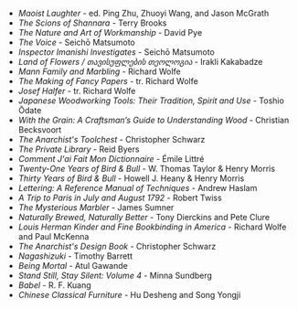 * _Maoist Laughter_ - ed. Ping Zhu, Zhuoyi Wang, and Jason McGrath
* _The Scions of Shannara_ - Terry Brooks
* _The Nature and Art of Workmanship_ - David Pye
* _The Voice_ - Seichō Matsumoto
* _Inspector Imanishi Investigates_ - Seichō Matsumoto
* _Land of Flowers / თავისუფლების თეოლოგია_ - Irakli Kakabadze
* _Mann Family and Marbling_ - Richard Wolfe
* _The Making of Fancy Papers_ - tr. Richard Wolfe
* _Josef Halfer_ - tr. Richard Wolfe
* _Japanese Woodworking Tools: Their Tradition, Spirit and Use_ - Toshio Ōdate
* _With the Grain: A Craftsman’s Guide to Understanding Wood_ - Christian Becksvoort
* _The Anarchist's Toolchest_ - Christopher Schwarz
* _The Private Library_ - Reid Byers
* _Comment J'ai Fait Mon Dictionnaire_ - Émile Littré
* _Twenty-One Years of Bird & Bull_ - W. Thomas Taylor & Henry Morris
* _Thirty Years of Bird & Bull_ - Howell J. Heany & Henry Morris
* _Lettering: A Reference Manual of Techniques_ - Andrew Haslam
* _A Trip to Paris in July and August 1792_ - Robert Twiss
* _The Mysterious Marbler_ - James Sumner
* _Naturally Brewed, Naturally Better_ - Tony Dierckins and Pete Clure
* _Louis Herman Kinder and Fine Bookbinding in America_ - Richard Wolfe and Paul McKenna
* _The Anarchist's Design Book_ - Christopher Schwarz
* _Nagashizuki_ - Timothy Barrett
* _Being Mortal_ - Atul Gawande
* _Stand Still, Stay Silent: Volume 4_ - Minna Sundberg
* _Babel_ - R. F. Kuang
* _Chinese Classical Furniture_ - Hu Desheng and Song Yongji